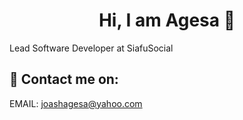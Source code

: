<h1 align="center" > Hi, I am Agesa 👋</h1>

Lead Software Developer at SiafuSocial

## 🔗 Contact me on:
EMAIL: <a href="mailto:joashagesa@yahoo.com">joashagesa@yahoo.com</a>

